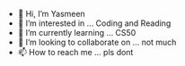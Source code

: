 - 👋 Hi, I’m Yasmeen
- 👀 I’m interested in ... Coding and Reading
- 🌱 I’m currently learning ... CS50
- 💞️ I’m looking to collaborate on ... not much
- 📫 How to reach me ... pls dont

<!---
YasmeenAli8385/YasmeenAli8385 is a ✨ special ✨ repository because its `README.md` (this file) appears on your GitHub profile.
You can click the Preview link to take a look at your changes.
--->
